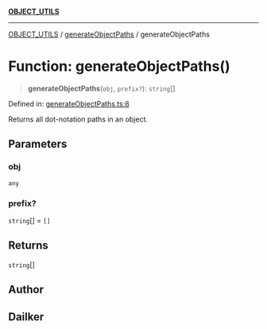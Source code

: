 [**OBJECT_UTILS**](../../README.md)

***

[OBJECT_UTILS](../../README.md) / [generateObjectPaths](../README.md) / generateObjectPaths

# Function: generateObjectPaths()

> **generateObjectPaths**(`obj`, `prefix?`): `string`[]

Defined in: [generateObjectPaths.ts:8](https://github.com/dailker/everyutil/blob/54be0bab567ca8e189c5982902c59f3b7981d51d/src/object/generateObjectPaths.ts#L8)

Returns all dot-notation paths in an object.

## Parameters

### obj

`any`

### prefix?

`string`[] = `[]`

## Returns

`string`[]

## Author

## Dailker
